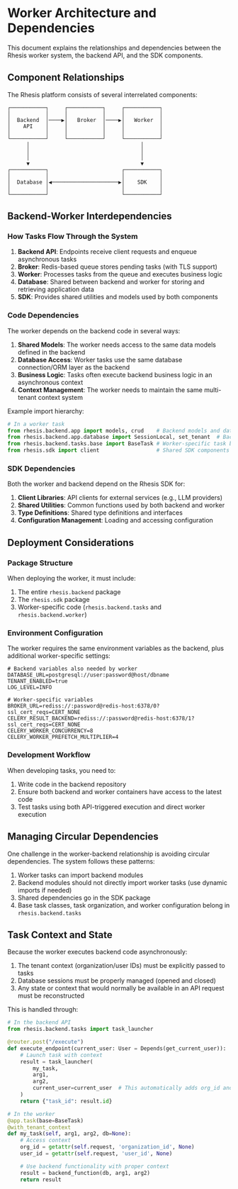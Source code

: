 # Worker Architecture and Dependencies

This document explains the relationships and dependencies between the Rhesis worker system, the backend API, and the SDK components.

## Component Relationships

The Rhesis platform consists of several interrelated components:

```
┌───────────┐     ┌───────────┐     ┌───────────┐
│           │     │           │     │           │
│  Backend  │────▶│   Broker  │────▶│   Worker  │
│    API    │     │           │     │           │
│           │     │           │     │           │
└───────────┘     └───────────┘     └───────────┘
      │                                   │
      │                                   │
      │                                   │
      ▼                                   ▼
┌───────────┐                       ┌───────────┐
│           │                       │           │
│  Database │◀─────────────────────▶│    SDK    │
│           │                       │           │
└───────────┘                       └───────────┘
```

## Backend-Worker Interdependencies

### How Tasks Flow Through the System

1. **Backend API**: Endpoints receive client requests and enqueue asynchronous tasks
2. **Broker**: Redis-based queue stores pending tasks (with TLS support)
3. **Worker**: Processes tasks from the queue and executes business logic
4. **Database**: Shared between backend and worker for storing and retrieving application data
5. **SDK**: Provides shared utilities and models used by both components

### Code Dependencies

The worker depends on the backend code in several ways:

1. **Shared Models**: The worker needs access to the same data models defined in the backend
2. **Database Access**: Worker tasks use the same database connection/ORM layer as the backend
3. **Business Logic**: Tasks often execute backend business logic in an asynchronous context
4. **Context Management**: The worker needs to maintain the same multi-tenant context system

Example import hierarchy:

```python
# In a worker task
from rhesis.backend.app import models, crud    # Backend models and database operations
from rhesis.backend.app.database import SessionLocal, set_tenant  # Backend database utilities
from rhesis.backend.tasks.base import BaseTask # Worker-specific task base class
from rhesis.sdk import client                  # Shared SDK components
```

### SDK Dependencies

Both the worker and backend depend on the Rhesis SDK for:

1. **Client Libraries**: API clients for external services (e.g., LLM providers)
2. **Shared Utilities**: Common functions used by both backend and worker
3. **Type Definitions**: Shared type definitions and interfaces
4. **Configuration Management**: Loading and accessing configuration

## Deployment Considerations

### Package Structure

When deploying the worker, it must include:

1. The entire `rhesis.backend` package
2. The `rhesis.sdk` package
3. Worker-specific code (`rhesis.backend.tasks` and `rhesis.backend.worker`)

### Environment Configuration

The worker requires the same environment variables as the backend, plus additional worker-specific settings:

```
# Backend variables also needed by worker
DATABASE_URL=postgresql://user:password@host/dbname
TENANT_ENABLED=true
LOG_LEVEL=INFO

# Worker-specific variables
BROKER_URL=rediss://:password@redis-host:6378/0?ssl_cert_reqs=CERT_NONE
CELERY_RESULT_BACKEND=rediss://:password@redis-host:6378/1?ssl_cert_reqs=CERT_NONE
CELERY_WORKER_CONCURRENCY=8
CELERY_WORKER_PREFETCH_MULTIPLIER=4
```

### Development Workflow

When developing tasks, you need to:

1. Write code in the backend repository
2. Ensure both backend and worker containers have access to the latest code
3. Test tasks using both API-triggered execution and direct worker execution

## Managing Circular Dependencies

One challenge in the worker-backend relationship is avoiding circular dependencies. The system follows these patterns:

1. Worker tasks can import backend modules
2. Backend modules should not directly import worker tasks (use dynamic imports if needed)
3. Shared dependencies go in the SDK package
4. Base task classes, task organization, and worker configuration belong in `rhesis.backend.tasks`

## Task Context and State

Because the worker executes backend code asynchronously:

1. The tenant context (organization/user IDs) must be explicitly passed to tasks
2. Database sessions must be properly managed (opened and closed)
3. Any state or context that would normally be available in an API request must be reconstructed

This is handled through:

```python
# In the backend API
from rhesis.backend.tasks import task_launcher

@router.post("/execute")
def execute_endpoint(current_user: User = Depends(get_current_user)):
    # Launch task with context
    result = task_launcher(
        my_task,
        arg1,
        arg2,
        current_user=current_user  # This automatically adds org_id and user_id
    )
    return {"task_id": result.id}

# In the worker
@app.task(base=BaseTask)
@with_tenant_context
def my_task(self, arg1, arg2, db=None):
    # Access context
    org_id = getattr(self.request, 'organization_id', None)
    user_id = getattr(self.request, 'user_id', None)

    # Use backend functionality with proper context
    result = backend_function(db, arg1, arg2)
    return result
```
